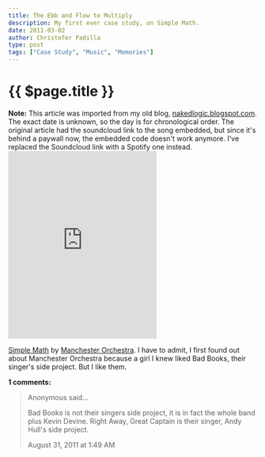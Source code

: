 ```yaml
---
title: The Ebb and Flow to Multiply
description: My first ever case study, on Simple Math.
date: 2011-03-02
author: Christofer Padilla
type: post
tags: ["Case Study", "Music", "Memories"]
---
```


# {{ $page.title }}

<div class="info"><b>Note:</b> This article was imported from my old blog, <a href="http://nakedlogic.blogspot.com/2011/03/ebb-and-flow-to-multiply.html">nakedlogic.blogspot.com</a>. The exact date is unknown, so the day is for chronological order. The original article had the soundcloud link to the song embedded, but since it's behind a paywall now, the embedded code doesn't work anymore. I've replaced the Soundcloud link with a Spotify one instead.</div>

<iframe src="https://open.spotify.com/embed/track/43nIGHt7hkR2vfwIjesDon" width="300" height="380" frameborder="0" allowtransparency="true" allow="encrypted-media"></iframe>

[Simple Math](https://soundcloud.com/manchesterorchestra/simple-math) by [Manchester Orchestra](https://soundcloud.com/manchesterorchestra). I have to admit, I first found out about Manchester Orchestra because a girl I knew liked Bad Books, their singer's side project. But I like them.

**1 comments:**
> Anonymous said...
>
> Bad Books is not their singers side project, it is in fact the whole band plus Kevin Devine. Right Away, Great Captain is their singer, Andy Hull's side project.
>
> August 31, 2011 at 1:49 AM

<TagLinks />

<Comments />

